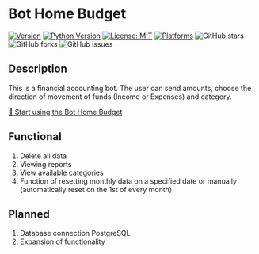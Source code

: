# Bot Home Budget

[![Version](https://img.shields.io/badge/version-PreRealise_v0.9.0-blue)](https://github.com/nihosprop/bot_home_budget/releases/latest)
[![Python Version](https://img.shields.io/badge/python-3.12%2B-green)](https://www.python.org/downloads/release/python-3128/)
[![License: MIT](https://img.shields.io/badge/License-MIT-yellow.svg)](https://opensource.org/licenses/MIT)
[![Platforms](https://img.shields.io/badge/platform-Windows%20%7C%20macOS%20%7C%20iOS%20%7C%20Android%20%7C%20Linux-lightgrey%20%7C%20)](https://github.com/nihosprop/bot_home_budget.svg)
![GitHub stars](https://img.shields.io/github/stars/nihosprop/bot_home_budget.svg)
![GitHub forks](https://img.shields.io/github/forks/nihosprop/bot_home_budget.svg)
![GitHub issues](https://img.shields.io/github/issues/nihosprop/bot_home_budget.svg)

## Description

This is a financial accounting bot.
The user can send amounts, choose the direction of movement of funds 
(Income or Expenses) and category.

[🤖 Start using the Bot Home Budget](https://t.me/homeSimple_BudgetBot)
## Functional

1. Delete all data
2. Viewing reports
3. View available categories
4. Function of resetting monthly data on a specified date or manually
   (automatically reset on the 1st of every month)

## Planned

1. Database connection PostgreSQL
2. Expansion of functionality
